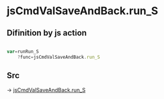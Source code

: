 # jsCmdValSaveAndBack.run_S

## Difinition by js action

```js.js

var=runRun_S
	?func=jsCmdValSaveAndBack.run_S

```

## Src

-> [jsCmdValSaveAndBack.run_S](https://github.com/puutaro/CommandClick/blob/master/app/src/main/java/com/puutaro/commandclick/fragment_lib/terminal_fragment/js_interface/toolbar/JsCmdValSaveAndBack.kt#L13)


